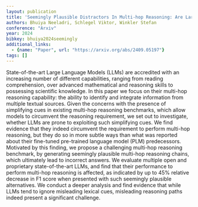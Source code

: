 ```yaml
---
layout: publication
title: 'Seemingly Plausible Distractors In Multi-hop Reasoning: Are Large Language Models Attentive Readers?'
authors: Bhuiya Neeladri, Schlegel Viktor, Winkler Stefan
conference: "Arxiv"
year: 2024
bibkey: bhuiya2024seemingly
additional_links:
  - {name: "Paper", url: "https://arxiv.org/abs/2409.05197"}
tags: []
---
```

State-of-the-art Large Language Models (LLMs) are accredited with an
increasing number of different capabilities, ranging from reading
comprehension, over advanced mathematical and reasoning skills to possessing
scientific knowledge. In this paper we focus on their multi-hop reasoning
capability: the ability to identify and integrate information from multiple
textual sources.
  Given the concerns with the presence of simplifying cues in existing
multi-hop reasoning benchmarks, which allow models to circumvent the reasoning
requirement, we set out to investigate, whether LLMs are prone to exploiting
such simplifying cues. We find evidence that they indeed circumvent the
requirement to perform multi-hop reasoning, but they do so in more subtle ways
than what was reported about their fine-tuned pre-trained language model (PLM)
predecessors. Motivated by this finding, we propose a challenging multi-hop
reasoning benchmark, by generating seemingly plausible multi-hop reasoning
chains, which ultimately lead to incorrect answers. We evaluate multiple open
and proprietary state-of-the-art LLMs, and find that their performance to
perform multi-hop reasoning is affected, as indicated by up to 45% relative
decrease in F1 score when presented with such seemingly plausible alternatives.
We conduct a deeper analysis and find evidence that while LLMs tend to ignore
misleading lexical cues, misleading reasoning paths indeed present a
significant challenge.
